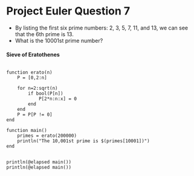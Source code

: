 Project Euler Question 7
============================
- By listing the first six prime numbers: 2, 3, 5, 7, 11, and 13, we can see that the 6th prime is 13.
- What is the 10001st prime number?


#### Sieve of Eratothenes
<pre><code>
function erato(n)
	P = [0,2:n]

	for n=2:sqrt(n)
		if bool(P[n])
			P[2*n:n:x] = 0
		end
	end
	P = P[P != 0]
end

function main()
	primes = erato(200000)
	println("The 10,001st prime is $(primes[10001])")
end


println(@elapsed main())
println(@elapsed main())
</code></pre>
